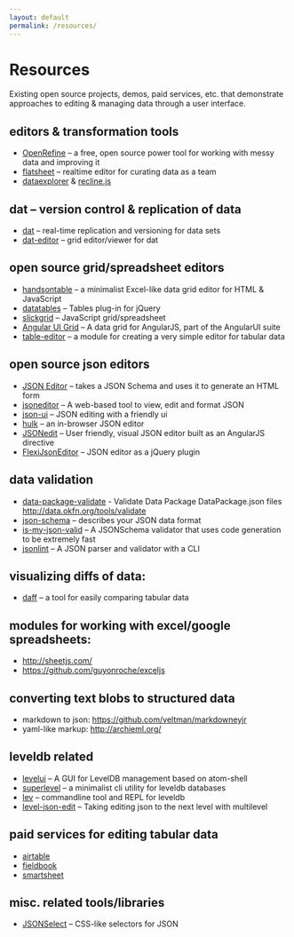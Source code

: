 ```yaml
---
layout: default
permalink: /resources/
---
```


# Resources

Existing open source projects, demos, paid services, etc. that demonstrate approaches to editing & managing data through a user interface.

## editors & transformation tools
- [OpenRefine](https://github.com/OpenRefine/OpenRefine) – a free, open source power tool for working with messy data and improving it
- [flatsheet](http://github.com/flatsheet/flatsheet) – realtime editor for curating data as a team
- [dataexplorer](https://github.com/okfn/dataexplorer) & [recline.js](http://okfnlabs.org/recline/)

## dat – version control & replication of data
- [dat](http://github.com/maxogden/dat) – real-time replication and versioning for data sets
- [dat-editor](https://github.com/maxogden/dat-editor) – grid editor/viewer for dat

## open source grid/spreadsheet editors
- [handsontable](https://github.com/handsontable/handsontable) – a minimalist Excel-like data grid editor for HTML & JavaScript
- [datatables](https://github.com/DataTables/DataTables) – Tables plug-in for jQuery
- [slickgrid](https://github.com/mleibman/SlickGrid) – JavaScript grid/spreadsheet
- [Angular UI Grid](http://ui-grid.info/) – A data grid for AngularJS, part of the AngularUI suite
- [table-editor](https://github.com/sethvincent/table-editor) – a module for creating a very simple editor for tabular data

## open source json editors
- [JSON Editor](https://github.com/jdorn/json-editor) – takes a JSON Schema and uses it to generate an HTML form
- [jsoneditor](https://github.com/josdejong/jsoneditor) – A web-based tool to view, edit and format JSON
- [json-ui](https://github.com/Canner/json-ui) – JSON editing with a friendly ui
- [hulk](https://github.com/kevinburke/hulk) – an in-browser JSON editor
- [JSONedit](https://github.com/mb21/JSONedit) – User friendly, visual JSON editor built as an AngularJS directive
- [FlexiJsonEditor](https://github.com/DavidDurman/FlexiJsonEditor) – JSON editor as a jQuery plugin

## data validation
- [data-package-validate](https://github.com/okfn/datapackage-validate) - Validate Data Package DataPackage.json files 
http://data.okfn.org/tools/validate
- [json-schema](http://json-schema.org/) – describes your JSON data format
- [is-my-json-valid](https://www.npmjs.com/package/is-my-json-valid) – A JSONSchema validator that uses code generation to be extremely fast
- [jsonlint](https://github.com/zaach/jsonlint) – A JSON parser and validator with a CLI

## visualizing diffs of data:
- [daff](http://paulfitz.github.io/daff/) – a tool for easily comparing tabular data

## modules for working with excel/google spreadsheets:
- http://sheetjs.com/
- https://github.com/guyonroche/exceljs

## converting text blobs to structured data
- markdown to json: https://github.com/veltman/markdowneyjr
- yaml-like markup: http://archieml.org/

## leveldb related
- [levelui](https://github.com/hij1nx/levelui) – A GUI for LevelDB management based on atom-shell
- [superlevel](https://www.npmjs.com/package/superlevel) – a minimalist cli utility for leveldb databases
- [lev](https://www.npmjs.com/package/lev) – commandline tool and REPL for leveldb
- [level-json-edit](https://github.com/thlorenz/level-json-edit) – Taking editing json to the next level with multilevel

## paid services for editing tabular data
- [airtable](https://airtable.com/)
- [fieldbook](https://fieldbookapp.com/)
- [smartsheet](https://www.smartsheet.com/)

## misc. related tools/libraries
- [JSONSelect](https://github.com/lloyd/JSONSelect) – CSS-like selectors for JSON
